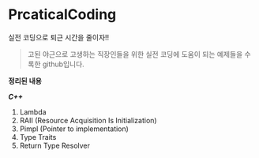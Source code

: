 # PrcaticalCoding

실전 코딩으로 퇴근 시간을 줄이자!!

> 고된 야근으로 고생하는 직장인들을 위한 실전 코딩에 도움이 되는 예제들을 수록한 github입니다.   


**정리된 내용**

***C++***  
1. Lambda
2. RAII (Resource Acquisition Is Initialization)
3. Pimpl (Pointer to implementation)
4. Type Traits
5. Return Type Resolver
